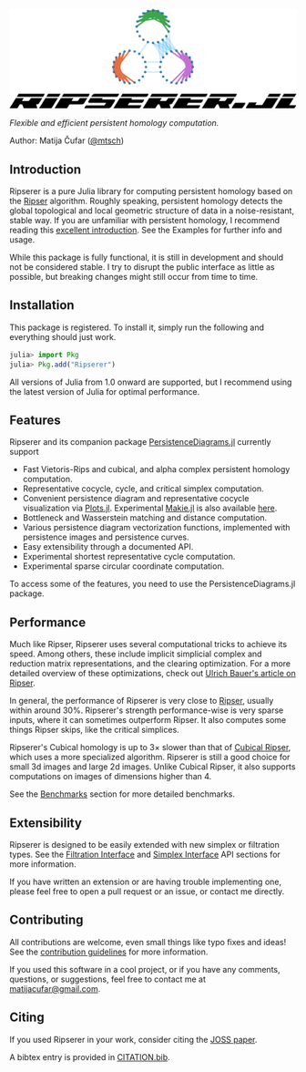 ![](assets/logo-title.svg)

_Flexible and efficient persistent homology computation._

Author: Matija Čufar ([@mtsch](https://github.com/mtsch/))

## Introduction

Ripserer is a pure Julia library for computing persistent homology based on the
[Ripser](https://github.com/Ripser/ripser) algorithm. Roughly speaking, persistent homology
detects the global topological and local geometric structure of data in a noise-resistant,
stable way. If you are unfamiliar with persistent homology, I recommend reading this
[excellent
introduction](https://towardsdatascience.com/persistent-homology-with-examples-1974d4b9c3d0).
See the Examples for further info and usage.

While this package is fully functional, it is still in development and should not be
considered stable. I try to disrupt the public interface as little as possible, but breaking
changes might still occur from time to time.

## Installation

This package is registered. To install it, simply run the following and everything should
just work.

```julia
julia> import Pkg
julia> Pkg.add("Ripserer")
```

All versions of Julia from 1.0 onward are supported, but I recommend using the latest
version of Julia for optimal performance.

## Features

Ripserer and its companion package
[PersistenceDiagrams.jl](https://github.com/mtsch/PersistenceDiagrams.jl) currently support

* Fast Vietoris-Rips and cubical, and alpha complex persistent homology computation.
* Representative cocycle, cycle, and critical simplex computation.
* Convenient persistence diagram and representative cocycle visualization via
  [Plots.jl](https://github.com/JuliaPlots/Plots.jl). Experimental
  [Makie.jl](https://github.com/JuliaPlots/Makie.jl) is also available
  [here](https://github.com/mtsch/MakieRipserer.jl).
* Bottleneck and Wasserstein matching and distance computation.
* Various persistence diagram vectorization functions, implemented with persistence images
  and persistence curves.
* Easy extensibility through a documented API.
* Experimental shortest representative cycle computation.
* Experimental sparse circular coordinate computation.

To access some of the features, you need to use the PersistenceDiagrams.jl package.

## Performance

Much like Ripser, Ripserer uses several computational tricks to achieve its speed. Among
others, these include implicit simplicial complex and reduction matrix representations, and
the clearing optimization. For a more detailed overview of these optimizations, check out
[Ulrich Bauer's article on Ripser](https://arxiv.org/abs/1908.02518).

In general, the performance of Ripserer is very close to
[Ripser](https://github.com/Ripser/ripser), usually within around 30%. Ripserer's strength
performance-wise is very sparse inputs, where it can sometimes outperform Ripser. It also
computes some things Ripser skips, like the critical simplices.

Ripserer's Cubical homology is up to 3× slower than that of [Cubical
Ripser](https://github.com/CubicalRipser/), which uses a more specialized
algorithm. Ripserer is still a good choice for small 3d images and large 2d images. Unlike
Cubical Ripser, it also supports computations on images of dimensions higher than 4.

See the [Benchmarks](@ref) section for more detailed benchmarks.

## Extensibility

Ripserer is designed to be easily extended with new simplex or filtration types. See the
[Filtration Interface](@ref) and [Simplex Interface](@ref) API sections for more
information.

If you have written an extension or are having trouble implementing one, please feel free to
open a pull request or an issue, or contact me directly.

## Contributing

All contributions are welcome, even small things like typo fixes and ideas! See the
[contribution guidelines](https://github.com/mtsch/Ripserer.jl/blob/master/CONTRIBUTING.md)
for more information.

If you used this software in a cool project, or if you have any comments, questions, or
suggestions, feel free to contact me at
[matijacufar@gmail.com](mailto:matijacufar@gmail.com).

## Citing

If you used Ripserer in your work, consider citing the [JOSS
paper](https://joss.theoj.org/papers/10.21105/joss.02614).

A bibtex entry is provided in
[CITATION.bib](https://github.com/mtsch/Ripserer.jl/blob/master/CITATION.bib).
